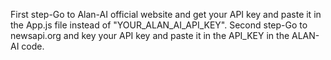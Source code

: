 First step-Go to Alan-AI official website and get your API key and paste it in the App.js file instead of "YOUR_ALAN_AI_API_KEY".
Second step-Go to newsapi.org and key your API key and paste it in the API_KEY in the ALAN-AI code.
